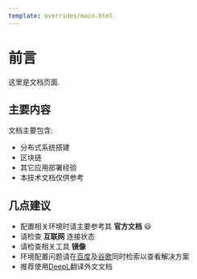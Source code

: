 ```yaml
---
template: overrides/main.html
---
```


# 前言

这里是文档页面.

## 主要内容

文档主要包含:
- 分布式系统搭建 
- 区块链
- 其它应用部署经验 
- 本技术文档仅供参考

## 几点建议
- 配置相关环境时请主要参考其 __官方文档__ :smiley:
- 请检查 __互联网__ 连接状态
- 请检查相关工具 __镜像__
- 环境配置问题请在[百度](https://www.baidu.com/)及[谷歌](http:s//www.google.com/)同时检索以查看解决方案
- 推荐使用[DeepL](https://www.deepl.com/translator)翻译外文文档
